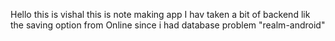 Hello this is vishal this is note making app 
I hav taken a bit of backend lik the saving option from Online since i had database problem "realm-android"
